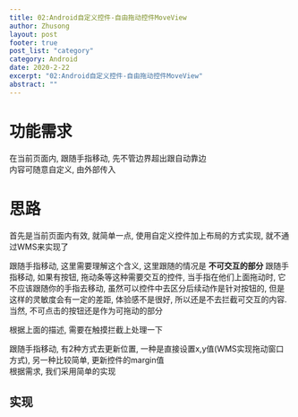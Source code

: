 ```yaml
---
title: 02:Android自定义控件-自由拖动控件MoveView
author: Zhusong
layout: post
footer: true
post_list: "category"
category: Android
date: 2020-2-22
excerpt: "02:Android自定义控件-自由拖动控件MoveView"
abstract: ""
---
```



# 功能需求
在当前页面内, 跟随手指移动, 先不管边界超出跟自动靠边  
内容可随意自定义, 由外部传入

# 思路
首先是当前页面内有效, 就简单一点, 使用自定义控件加上布局的方式实现, 就不通过WMS来实现了

跟随手指移动, 这里需要理解这个含义, 这里跟随的情况是 __不可交互的部分__ 跟随手指移动, 如果有按钮, 拖动条等这种需要交互的控件, 当手指在他们上面拖动时, 它不应该跟随你的手指去移动, 虽然可以控件中去区分后续动作是针对按钮的, 但是这样的灵敏度会有一定的差距, 体验感不是很好, 所以还是不去拦截可交互的内容. 当然, 不可点击的按钮还是作为可拖动的部分

根据上面的描述, 需要在触摸拦截上处理一下

跟随手指移动, 有2种方式去更新位置, 一种是直接设置x,y值(WMS实现拖动窗口方式), 另一种比较简单, 更新控件的margin值  
根据需求, 我们采用简单的实现



## 实现